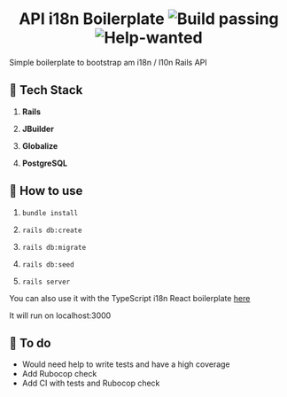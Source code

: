 <h1 align="center">
  API i18n Boilerplate <img alt="Build passing" src="https://img.shields.io/github/workflow/status/ggrassiant/api-boilerplate/API%20i18n%20Boilerplate%20CI"> <img alt="Help-wanted" src="https://img.shields.io/badge/help-wanted-brightgreen.svg?style=flat">
</h1>
Simple boilerplate to bootstrap am i18n / l10n Rails API

## 🚀 Tech Stack

1.  **Rails**

1.  **JBuilder**

1.  **Globalize**

1.  **PostgreSQL**

## 🚀 How to use

1.  `bundle install`

1.  `rails db:create`

1.  `rails db:migrate`

1.  `rails db:seed`

1.  `rails server`

You can also use it with the TypeScript i18n React boilerplate [here](https://github.com/GGrassiant/ts-react-i18n-boilerplate)

It will run on localhost:3000

## 🚀 To do
- Would need help to write tests and have a high coverage
- Add Rubocop check
- Add CI with tests and Rubocop check
